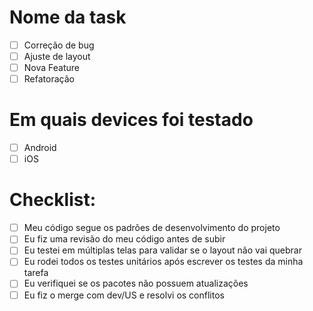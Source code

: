 # Nome da task
- [ ] Correção de bug
- [ ] Ajuste de layout
- [ ] Nova Feature
- [ ] Refatoração

# Em quais devices foi testado
- [ ] Android
- [ ] iOS

# Checklist:
- [ ] Meu código segue os padrões de desenvolvimento do projeto
- [ ] Eu fiz uma revisão do meu código antes de subir
- [ ] Eu testei em múltiplas telas para validar se o layout não vai quebrar
- [ ] Eu rodei todos os testes unitários após escrever os testes da minha tarefa
- [ ] Eu verifiquei se os pacotes não possuem atualizações
- [ ] Eu fiz o merge com dev/US e resolvi os conflitos